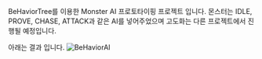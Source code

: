 BeHaviorTree를 이용한 Monster AI 프로토타이핑 프로젝트 입니다.
몬스터는 IDLE, PROVE, CHASE, ATTACK과 같은 AI를 넣어주었으며 고도화는 다른 프로젝트에서 진행될 예정입니다.

아래는 결과 입니다. 
![BeHaviorAI](https://github.com/user-attachments/assets/5ff61f56-e9be-4c6f-bbe0-fec20dd32f95)
